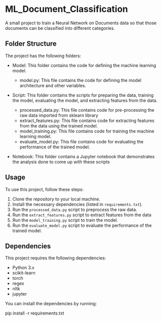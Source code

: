 # ML_Document_Classification
A small project to train a Neural Network on Documents data so that those documents can be classified into different categories.

## Folder Structure

The project has the following folders:

- Model: This folder contains the code for defining the machine learning model.

  - model.py: This file contains the code for defining the model architecture and other variables.

- Script: This folder contains the scripts for preparing the data, training the model, evaluating the model, and extracting features from the data.

  - processed_data.py: This file contains code for pre-processing the raw data imported from sklearn library
  - extract_features.py: This file contains code for extracting features from the data using the trained model.
  - model_training.py: This file contains code for training the machine learning model.
  - evaluate_model.py: This file contains code for evaluating the performance of the trained model.

- Notebook: This folder contains a Jupyter notebook that demonstrates the analysis done to come up with these scripts

## Usage

To use this project, follow these steps:

1. Clone the repository to your local machine.
2. Install the necessary dependencies (listed in `requirements.txt`).
3. Run the `processed_data.py` script to preprocess the raw data.
4. Run the `extract_features.py` script to extract features from the data
5. Run the `model_training.py` script to train the model.
6. Run the `evaluate_model.py` script to evaluate the performance of the trained model.

## Dependencies

This project requires the following dependencies:

- Python 3.x
- scikit-learn
- torch
- regex
- nltk
- jupyter

You can install the dependencies by running:

pip install -r requirements.txt
